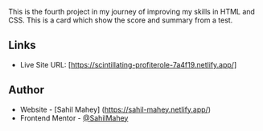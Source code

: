 This is the fourth project in my journey of improving my skills in HTML and CSS. This is a card which show the score and summary from a test.

## Links
- Live Site URL: [https://scintillating-profiterole-7a4f19.netlify.app/]

## Author

- Website - [Sahil Mahey] (https://sahil-mahey.netlify.app/)
- Frontend Mentor - [@SahilMahey](https://www.frontendmentor.io/profile/SahilMahey)

